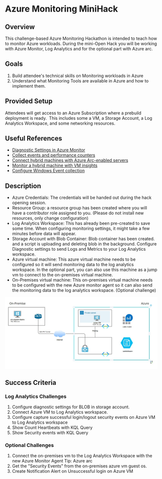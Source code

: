 # Azure Monitoring MiniHack

## Overview

This challenge-based Azure Monitoring Hackathon is intended to teach how to monitor Azure workloads.
During the mini-Open Hack you will be working with Azure Monitor, Log Analytics and for the optional part with Azure arc.

## Goals

1. Build attendee's technical skills on Monitoring workloads in Azure
2. Understand what Monitoring Tools are available in Azure and how to implement them.  

## Provided Setup

Attendees will get access to an Azure Subscription where a prebuild deployment is ready.  This includes some a VM, a Storage Account, a Log Analytics Workspace, and some networking resources.

## Useful References

- [Diagnostic Settings in Azure Monitor](https://learn.microsoft.com/azure/azure-monitor/essentials/diagnostic-settings?tabs=portal)
- [Collect events and performance counters](https://learn.microsoft.com/azure/azure-monitor/agents/data-collection-rule-azure-monitor-agent?tabs=portal)
- [Connect hybrid machines with Azure Arc-enabled servers](https://learn.microsoft.com/azure/azure-arc/servers/learn/quick-enable-hybrid-vm)
- [Monitor a hybrid machine with VM insights](https://learn.microsoft.com/azure/azure-arc/servers/learn/tutorial-enable-vm-insights)
- [Configure Windows Event collection](https://learn.microsoft.com/defender-for-identity/configure-windows-event-collection)

## Description

- Azure Credentials: The credentials will be handed out during the hack opening session.
- Resource Group: a resource group has been created where you will have a contributor role assigned to you. (Please do not install new resources, only change configuration)
- Log Analytics Workspace: This has already been pre-created to save some time. When configuring monitoring settings, it might take a few minutes before data will appear.
- Storage Account with Blob Container: Blob container has been created. and a script is uploading and deleting blob in the background. Configure Diagnostic settings to send Logs and Metrics to your Log Analytics workspace.
- Azure virtual machine: This azure virtual machine needs to be configured so it will send monitoring data to the log analytics workspace. In the optional part, you can also use this machine as a jump vm to connect to the on-premises virtual machine.
- On-Premises virtual machine: This on-premises virtual machine needs to be configured with the new Azure monitor agent so it can also send the monitoring data to the log analytics workspace. (Optional challenge)

![architecture](./images/diagramoh2.jpg)

## Success Criteria

### Log Analytics Challenges

1. Configure diagnostic settings for BLOB in storage account.
2. Connect Azure VM to Log Analytics workspace.
3. Configure capture successful login/logout security events on Azure VM to Log Analytics workspace
4. Show Count Heartbeats with KQL Query
5. Show Security events with KQL Query

### Optional Challenges

1. Connect the on-premises vm to the Log Analytics Workspace with the new Azure Monitor Agent
        Tip: Azure arc
2. Get the "Security Events" from the on-premises azure vm guest os.
3. Create Notification Alert on Unsuccessful login on Azure VM
